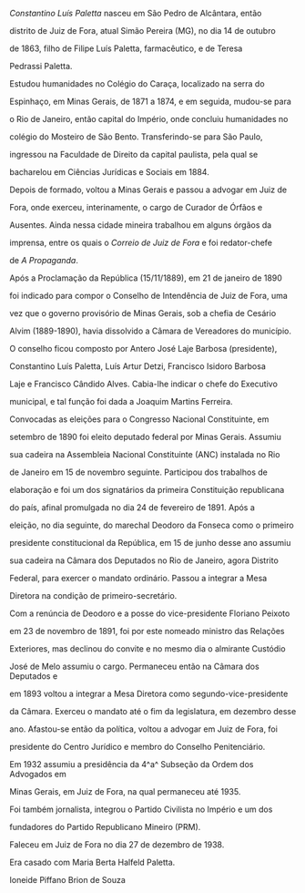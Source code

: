 

*Constantino Luís Paletta* nasceu em São Pedro de Alcântara, então

distrito de Juiz de Fora, atual Simão Pereira (MG), no dia 14 de outubro

de 1863, filho de Filipe Luís Paletta, farmacêutico, e de Teresa

Pedrassi Paletta.



Estudou humanidades no Colégio do Caraça, localizado na serra do

Espinhaço, em Minas Gerais, de 1871 a 1874, e em seguida, mudou-se para

o Rio de Janeiro, então capital do Império, onde concluiu humanidades no

colégio do Mosteiro de São Bento. Transferindo-se para São Paulo,

ingressou na Faculdade de Direito da capital paulista, pela qual se

bacharelou em Ciências Jurídicas e Sociais em 1884.



Depois de formado, voltou a Minas Gerais e passou a advogar em Juiz de

Fora, onde exerceu, interinamente, o cargo de Curador de Órfãos e

Ausentes. Ainda nessa cidade mineira trabalhou em alguns órgãos da

imprensa, entre os quais o *Correio de Juiz de Fora* e foi redator-chefe

de *A Propaganda*.



Após a Proclamação da República (15/11/1889), em 21 de janeiro de 1890

foi indicado para compor o Conselho de Intendência de Juiz de Fora, uma

vez que o governo provisório de Minas Gerais, sob a chefia de Cesário

Alvim (1889-1890), havia dissolvido a Câmara de Vereadores do município.

O conselho ficou composto por Antero José Laje Barbosa (presidente),

Constantino Luís Paletta, Luís Artur Detzi, Francisco Isidoro Barbosa

Laje e Francisco Cândido Alves. Cabia-lhe indicar o chefe do Executivo

municipal, e tal função foi dada a Joaquim Martins Ferreira.



Convocadas as eleições para o Congresso Nacional Constituinte, em

setembro de 1890 foi eleito deputado federal por Minas Gerais. Assumiu

sua cadeira na Assembleia Nacional Constituinte (ANC) instalada no Rio

de Janeiro em 15 de novembro seguinte. Participou dos trabalhos de

elaboração e foi um dos signatários da primeira Constituição republicana

do país, afinal promulgada no dia 24 de fevereiro de 1891. Após a

eleição, no dia seguinte, do marechal Deodoro da Fonseca como o primeiro

presidente constitucional da República, em 15 de junho desse ano assumiu

sua cadeira na Câmara dos Deputados no Rio de Janeiro, agora Distrito

Federal, para exercer o mandato ordinário. Passou a integrar a Mesa

Diretora na condição de primeiro-secretário.



Com a renúncia de Deodoro e a posse do vice-presidente Floriano Peixoto

em 23 de novembro de 1891, foi por este nomeado ministro das Relações

Exteriores, mas declinou do convite e no mesmo dia o almirante Custódio

José de Melo assumiu o cargo. Permaneceu então na Câmara dos Deputados e

em 1893 voltou a integrar a Mesa Diretora como segundo-vice-presidente

da Câmara. Exerceu o mandato até o fim da legislatura, em dezembro desse

ano. Afastou-se então da política, voltou a advogar em Juiz de Fora, foi

presidente do Centro Jurídico e membro do Conselho Penitenciário.



Em 1932 assumiu a presidência da 4^a^ Subseção da Ordem dos Advogados em

Minas Gerais, em Juiz de Fora, na qual permaneceu até 1935.



Foi também jornalista, integrou o Partido Civilista no Império e um dos

fundadores do Partido Republicano Mineiro (PRM).



Faleceu em Juiz de Fora no dia 27 de dezembro de 1938.



Era casado com Maria Berta Halfeld Paletta.



Ioneide Piffano Brion de Souza



